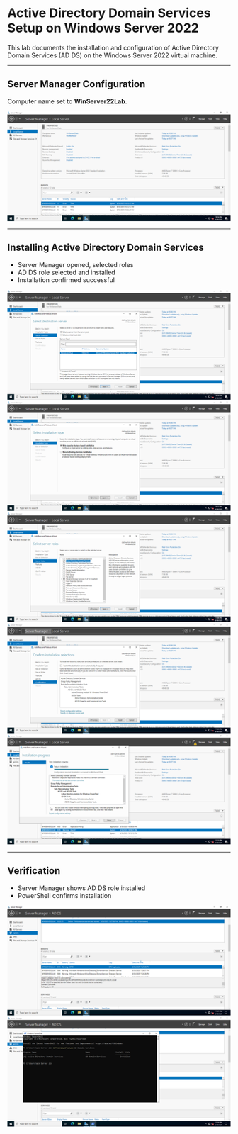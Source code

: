 # Active Directory Domain Services Setup on Windows Server 2022

This lab documents the installation and configuration of Active Directory Domain Services (AD DS) on the Windows Server 2022 virtual machine.

---

## Server Manager Configuration

Computer name set to **WinServer22Lab**.  

![Server Manager Computer Name](../images/setup/Server_Manager_Computer_Name_WinServer22Lab.png)  

---

## Installing Active Directory Domain Services

- Server Manager opened, selected roles  
- AD DS role selected and installed  
- Installation confirmed successful  

![Server Manager Roles Selection](../images/setup/winserver22_roles_server_selection.png)  
![Installation Type](../images/setup/winserver22_roles_installation_type.png)  
![AD DS Role Selected](../images/setup/winserver22_roles_server_roles_AD_DS.png)  
![Installation Confirmation](../images/setup/winserver22_roles_installation_confirmation.png)  
![Installation Completed](../images/setup/winserver22_roles_installation_completed.png)  

---

## Verification

- Server Manager shows AD DS role installed  
- PowerShell confirms installation  

![AD DS Installed - Server Manager](../images/setup/ad_ds_installed_server_manager.png)  
![AD DS Installed - PowerShell](../images/setup/ad_ds_installed_powershell.png)  
